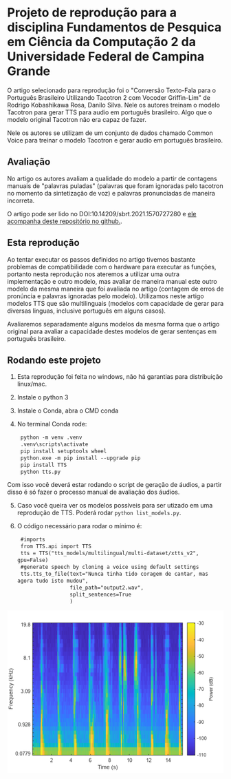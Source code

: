 # Projeto de reprodução para a disciplina Fundamentos de Pesquica em Ciência da Computação 2 da Universidade Federal de Campina Grande

O artigo selecionado para reprodução foi o "Conversão Texto-Fala para o Português Brasileiro Utilizando Tacotron 2 com Vocoder Griffin-Lim" de Rodrigo Kobashikawa Rosa, Danilo Silva. Nele os autores treinam o modelo Tacotron para gerar TTS para audio em português brasileiro. Algo que o modelo original Tacotron não era capaz de fazer.

Nele os autores se utilizam de um conjunto de dados chamado Common Voice para treinar o modelo Tacotron e gerar audio em português brasileiro.

## Avaliação

No artigo os autores avaliam a qualidade do modelo a partir de contagens manuais de "palavras puladas" (palavras que foram ignoradas pelo tacotron no momento da sintetização de voz) e palavras pronunciadas de maneira incorreta.

O artigo pode ser lido no DOI:10.14209/sbrt.2021.1570727280 e [ele acompanha deste repositório no github.](https://github.com/rodrigokrosa/tacotron2-GL-brazillian-portuguese).

## Esta reprodução

Ao tentar executar os passos definidos no artigo tivemos bastante problemas de compatibilidade com o hardware para executar as funções, portanto nesta reprodução nos ateremos a utilizar uma outra implementação e outro modelo, mas avaliar de maneira manual este outro modelo da mesma maneira que foi avaliada no artigo (contagem de erros de pronúncia e palavras ignoradas pelo modelo). Utilizamos neste artigo modelos TTS que são multilinguais (modelos com capacidade de gerar para diversas linguas, inclusive português em alguns casos).

Avaliaremos separadamente alguns modelos da mesma forma que o artigo original para avaliar a capacidade destes modelos de gerar sentenças em português brasileiro.

## Rodando este projeto

1. Esta reprodução foi feita no windows, não há garantias para distribuição linux/mac.
2. Instale o python 3
3. Instale o Conda, abra o CMD conda
4. No terminal Conda rode:

		python -m venv .venv
		.venv\scripts\activate
		pip install setuptools wheel
		python.exe -m pip install --upgrade pip
		pip install TTS
		python tts.py

Com isso você deverá estar rodando o script de geração de áudios, a partir disso é só fazer o processo manual de avaliação dos áudios.

5. Caso você queira ver os modelos possíveis para ser utizado em uma reprodução de TTS. Poderá rodar `python list_models.py`. 

6. O código necessário para rodar o mínimo é:

		#imports
		from TTS.api import TTS
		tts = TTS("tts_models/multilingual/multi-dataset/xtts_v2", gpu=False)
		#generate speech by cloning a voice using default settings
		tts.tts_to_file(text="Nunca tinha tido coragem de cantar, mas agora tudo isto mudou",
		                file_path="output2.wav",
		                split_sentences=True
		                )







![Kiku](imgs/mel.png)
